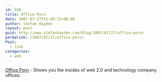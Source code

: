 ```yaml
---
id: 526
title: Office Porn
date: 2007-07-27T15:49:33+00:00
author: Stefan Hayden
layout: post
guid: http://www.stefanhayden.com/blog/2007/07/27/office-porn/
permalink: /2007/07/27/office-porn/
Post:
  - link
categories:
  - web
---
```

<a href="http://www.officesnapshots.com">Office Porn</a> - Shows you the insides of web 2.0 and technology company offices.